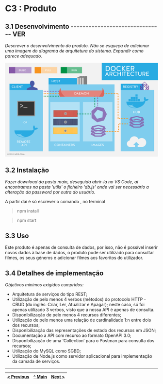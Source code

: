 # C3 : Produto


## 3.1 Desenvolvimento ------------------------------- VER

_Descrever o desenvolvimento do produto. Não se esqueça de adicionar uma imagem do diagrama de arquitetura do sistema. Expandir como parece adequado._ 

![System architecture](images/image09.png)

## 3.2 Instalação 

_Fazer download da pasta main, deseguida abrir-la no VS Code, aí encontramos na pasta 'utils' o ficheiro 'db.js' onde vai ser necessário a alteração da password por outra do usuário._

A partir daí é só escrever o comando , no terminal
> npm install

> npm start



## 3.3 Uso

Este produto é apenas de consulta de dados, por isso, não é possível inserir novos dados à base de dados, o produto pode ser utilizado para consultar filmes, os seus géneros e adicionar filmes aos favoritos do utilizador.

## 3.4 Detalhes de implementação

_Objetivos mínimos exigidos cumpridos:_
* Arquitetura de serviços do tipo REST;
* Utilização de pelo menos 4 verbos (métodos) do protocolo HTTP - CRUD (do inglês: Criar, Ler, Atualizar e Apagar); neste caso, só foi apenas utilizado 3 verbos, visto que a nossa API é apenas de consulta.
* Disponibilização de pelo menos 4 recursos diferentes;
* Utilização de pelo menos uma relação de cardinalidade 1:n entre dois dos recursos;
* Disponibilização das representações de estado dos recursos em JSON;
* Documentação a API com recurso ao formato OpenAPI 3.0;
* Disponibilização de uma ‘Collection’ para o Postman para consulta dos recursos;
* Utilização do MySQL como SGBD;
* Utilização de Node.js como servidor aplicacional para implementação da camada de serviços.



---
[< Previous](c2.md) | [^ Main](../../../) | [Next >](c4.md)
:--- | :---: | ---: 
